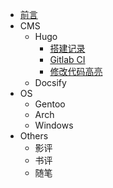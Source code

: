 <!-- docs/_sidebar.md -->

* [前言](/)
* CMS
	* Hugo
		* [搭建记录](./CMS/hugo/hugo.md)
		* [Gitlab CI](./CMS/hugo/gitlab-ci.md)
		* [修改代码高亮](./CMS/hugo/highlight.md)
	* Docsify
* OS
	* Gentoo
	* Arch
	* Windows
* Others
	* 影评
	* 书评
	* 随笔
